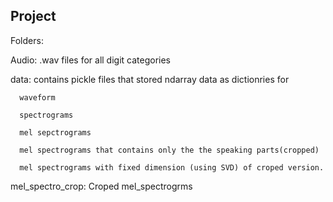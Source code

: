 ## Project


Folders:

Audio: .wav files for all digit categories


data: contains pickle files that stored ndarray data as dictionries for

      waveform
      
      spectrograms
      
      mel sepctrograms
      
      mel spectrograms that contains only the the speaking parts(cropped)
      
      mel spectrograms with fixed dimension (using SVD) of croped version.
      
mel_spectro_crop: Croped mel_spectrogrms

